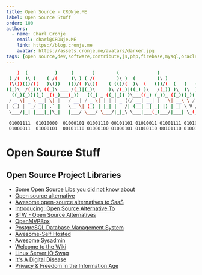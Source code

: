 ```yaml
---
title: Open Source - CRONje.ME
label: Open Source Stuff
order: 100
authors:
  - name: Charl Cronje
    email: charl@CRONje.ME
    link: https://blog.cronje.me
    avatar: https://assets.cronje.me/avatars/darker.jpg
tags: [open source,dev,software,contribute,js,php,firebase,mysql,oracle,log]
---
```


```sh
    )  (          )     (       )        (              (                  *         
 ( /(  )\ )    ( /(     )\ ) ( /(        )\ )  (        )\ )             (  `        
 )\())(()/((   )\())   (()/( )\())    ( (()/(  )\  (   (()/(  (   (   (  )\))(  (    
((_)\  /(_))\ ((_)\ ___ /(_)|(_)\     )\ /(_)|((_) )\   /(_)) )\  )\  )\((_)()\ )\   
  ((_)(_))((_) _((_)___(_))   ((_) _ ((_|_)) )\___((_) (_))_ ((_)((_)((_|_()((_|(_)  
 / _ \| _ \ __| \| |   / __| / _ \| | | | _ ((/ __| __| |   \| __\ \ / /|  \/  | __| 
| (_) |  _/ _|| .` |   \__ \| (_) | |_| |   /| (__| _| _| |) | _| \ V / | |\/| | _|  
 \___/|_| |___|_|\_|   |___/ \___/ \___/|_|_\ \___|___(_)___/|___| \_(_)|_|  |_|___| 
                                                                                     
 01001111  01010000  01000101 01001110 00101101 01010011 01001111 01010101 01010010 
 01000011  01000101  00101110 01000100 01000101 01010110 00101110 01001101 01000101  
```

# Open Source Stuff

## Open Source Project Libraries 

- [Some Open Source Libs you did not know about](oSourceYouDontKnow.md)
- [Open source alternative](https://www.opensourcealternative.to)
- [Awesome open-source alternatives to SaaS](https://github.com/RunaCapital/awesome-oss-alternatives)
- [Introducing: Open Source Alternative To](https://www.crowd.dev/post/introducing-opensource-alternative-to)
- [BTW - Open Source Alternatives](https://www.btw.so/open-source-alternatives)
- [OpenMVPBox](https://github.com/Jazys/OpenMVPBox)
- [PostgreSQL Database Management System](https://github.com/postgres/postgres)
- [Awesome-Self Hosted](https://github.com/awesome-selfhosted/awesome-selfhosted)
- [Awesome Sysadmin](https://github.com/awesome-foss/awesome-sysadmin)
- [Welcome to the Wiki](https://wiki.r-selfhosted.com/)
- [Linux Server IO Swag](https://docs.linuxserver.io/general/swag)
- [It's A Digital Disease](https://www.reddit.com/r/DataHoarder/wiki/index)
- [Privacy & Freedom in the Information Age](https://www.reddit.com/r/privacy/wiki/index)
